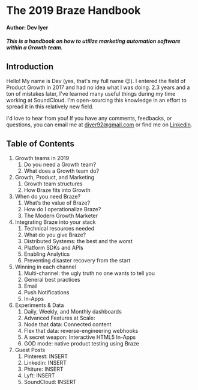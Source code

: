 # The 2019 Braze Handbook 
#### Author: Dev Iyer
##### This is a handbook on how to utilize marketing automation software within a Growth team.

## Introduction 
Hello! My name is Dev (yes, that's my full name 😉). I entered the field of Product Growth in 2017 and had no idea what I was doing. 2.3 years and a ton of mistakes later, I've learned many useful things during my time working at SoundCloud. I'm open-sourcing this knowledge in an effort to spread it in this relatively new field. 

I'd love to hear from you! If you have any comments, feedbacks, or questions, you can email me at diyer92@gmail.com or find me on [Linkedin](https://www.linkedin.com/in/devpiyer/).

## Table of Contents
1. Growth teams in 2019
	1. Do you need a Growth team? 
	2. What does a Growth team do?
2. Growth, Product, and Marketing
	1. Growth team structures
	2. How Braze fits into Growth
3. When do you need Braze?
	1. What’s the value of Braze? 
	2. How do I operationalize Braze? 
	3. The Modern Growth Marketer
4. Integrating Braze into your stack
	1. Technical resources needed
	2. What do you give Braze? 
	3. Distributed Systems: the best and the worst
	4. Platform SDKs and APIs
	5. Enabling Analytics
	6. Preventing disaster recovery from the start
5. Winning in each channel
	1. Multi-channel: the ugly truth no one wants to tell you
	2. General best practices
	3. Email
	4. Push Notifications
	5. In-Apps
6. Experiments & Data
	1. Daily, Weekly, and Monthly dashboards
	2. Advanced Features at Scale:
	3. Node that data: Connected content 
	4. Flex that data: reverse-engineering webhooks
	5. A secret weapon: Interactive HTML5 In-Apps
	6. GOD mode: native product testing using Braze
7. Guest Posts
	1. Pinterest: INSERT
	2. Linkedin: INSERT
	3. Phiture: INSERT
	4. Lyft: INSERT
	5. SoundCloud: INSERT


